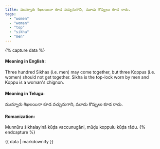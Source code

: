 ```yaml
---
title: మున్నూరు శిఖలయినా కూడ వచ్చునుగాని, మూడు కొప్పులు కూడ రాదు.
tags:
  - "women"
  - "woman"
  - "top"
  - "sikha"
  - "men"
---
```


{% capture data %}
#### Meaning in English:
Three hundred Sikhas (i.e. men) may come together, but three Koppus (i.e. women) should not get together.
Sikha is the top-lock worn by men and Koppu is a woman's chignon.

#### Meaning in Telugu:
మున్నూరు శిఖలయినా కూడ వచ్చునుగాని, మూడు కొప్పులు కూడ రాదు.

#### Romanization:
Munnūru śikhalayinā kūḍa vaccunugāni, mūḍu koppulu kūḍa rādu.
{% endcapture %}

{{ data | markdownify }}

